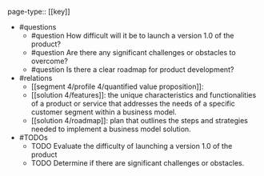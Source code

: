 page-type:: [[key]]
- #questions
	- #question How difficult will it be to launch a version 1.0 of the product?
	- #question Are there any significant challenges or obstacles to overcome?
	- #question Is there a clear roadmap for product development?
- #relations
	- [[segment 4/profile 4/quantified value proposition]]: 
	- [[solution 4/features]]: the unique characteristics and functionalities of a product or service that addresses the needs of a specific customer segment within a business model.
	- [[solution 4/roadmap]]: plan that outlines the steps and strategies needed to implement a business model solution.
- #TODOs
	- TODO Evaluate the difficulty of launching a version 1.0 of the product
	- TODO  Determine if there are significant challenges or obstacles.

